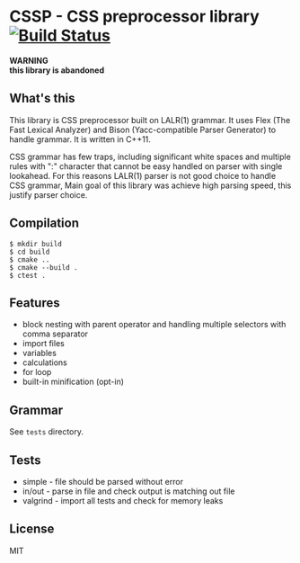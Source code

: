 # CSSP - CSS preprocessor library[![Build Status](https://travis-ci.com/psrebniak/css-preprocessor.svg?token=qij5pjXxGBUqQ2D9ycyK&branch=master)](https://travis-ci.com/psrebniak/css-preprocessor)

**WARNING**<br/>
**this library is abandoned**

## What's this
This library is CSS preprocessor built on LALR(1) grammar. 
It uses Flex (The Fast Lexical Analyzer) and Bison (Yacc-compatible Parser Generator) to handle grammar. 
It is written in C++11. 

CSS grammar has few traps, including significant white spaces and multiple rules with ":" character that cannot be easy handled on parser with single lookahead. 
For this reasons LALR(1) parser is not good choice to handle CSS grammar, 
Main goal of this library was achieve high parsing speed, this justify parser choice. 

## Compilation
```
$ mkdir build
$ cd build
$ cmake ..
$ cmake --build .
$ ctest .
```

## Features

* block nesting with parent operator and handling multiple selectors with comma separator
* import files
* variables
* calculations
* for loop
* built-in minification (opt-in)

## Grammar
See `tests` directory. 

## Tests
* simple - file should be parsed without error
* in/out - parse in file and check output is matching out file
* valgrind - import all tests and check for memory leaks

## License
MIT

